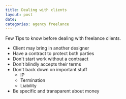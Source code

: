 ```yaml
---
title: Dealing with clients
layout: post
date: 
categories: agency freelance
---
```

Few Tips to know before dealing with freelance clients.  
  

- Client may bring in another designer
- Have a contract to protect both parties
- Don't start work without a contraact
- Don't blindly accepts their terms
- Don't back down on important stuff
    + IP
    + Termination
    + Liability
- Be specific and transparent about money